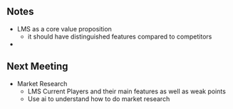 ## Notes
- LMS as a core value proposition
	- it should have distinguished features compared to competitors
- 

## Next Meeting
- Market Research
	- LMS Current Players and their main features as well as weak points
	- Use ai to understand how to do market research 